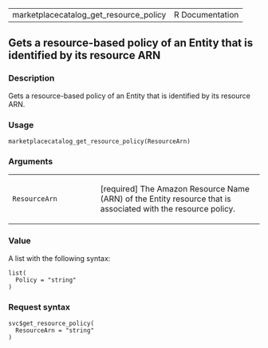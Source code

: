<table style="width: 100%;">
<tbody>
<tr class="odd">
<td>marketplacecatalog_get_resource_policy</td>
<td style="text-align: right;">R Documentation</td>
</tr>
</tbody>
</table>

## Gets a resource-based policy of an Entity that is identified by its resource ARN

### Description

Gets a resource-based policy of an Entity that is identified by its
resource ARN.

### Usage

    marketplacecatalog_get_resource_policy(ResourceArn)

### Arguments

<table>
<colgroup>
<col style="width: 35%" />
<col style="width: 65%" />
</colgroup>
<tbody>
<tr class="odd">
<td><code
id="marketplacecatalog_get_resource_policy_:_ResourceArn">ResourceArn</code></td>
<td><p>[required] The Amazon Resource Name (ARN) of the Entity resource
that is associated with the resource policy.</p></td>
</tr>
</tbody>
</table>

### Value

A list with the following syntax:

    list(
      Policy = "string"
    )

### Request syntax

    svc$get_resource_policy(
      ResourceArn = "string"
    )
